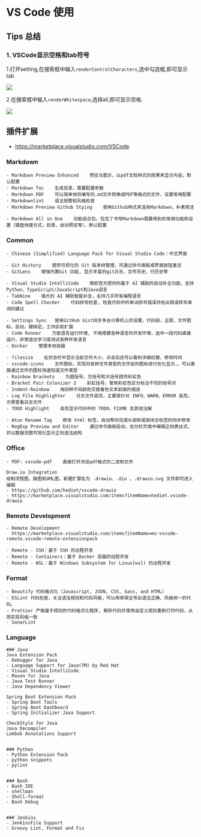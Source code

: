 # VS Code 使用

## Tips 总结

### 1. VSCode显示空格和tab符号

1.打开setting,在搜索框中输入`renderControlCharacters`,选中勾选框,即可显示tab

![](http://cdn.devopsing.site/renderControlCharacters.JPG)

2.在搜索框中输入`renderWhitespace`,选择all,即可显示空格.

![](http://cdn.devopsing.site/renderWhitespace.JPG)

## 插件扩展

- <https://marketplace.visualstudio.com/VSCode>

### Markdown

```text
- Markdown Preview Enhanced    预览与展示，以pdf文档样式的效果来显示内容，默认配置
- Markdown Toc    生成目录，需要配置参数
- Markdown PDF    可以简单地将编写的.md文件转换成PDF等格式的文件，设置常用配置
- Markdownlint    语法规整和风格检查
- Markdown Preview Github Stying    使用Github样式来渲染Markdown，朴素简洁

- Markdown All in One    功能组合包，包含了书写Markdown需要用到的常用功能和设置（键盘快捷方式，目录，自动预览等），默认配置
```

### Common

```text
- Chinese (Simplified) Language Pack for Visual Studio Code：中文界面

- Git History    提供可视化的 Git 版本树管理，可通过命令面板或界面按钮激活
- GitLens    增强内置Git 功能, 显示丰富的git日志，文件历史、行历史等

- Visual Studio IntelliCode    微软官方提供的基于 AI 辅助的自动补全功能，支持 Python、TypeScript/JavaScript和Java语言
- TabNine    强大的 AI 辅助智能补全，支持几乎所有编程语言
- Code Spell Checker    代码拼写检查, 检查代码中的单词拼写错误并给出错误拼写单词的建议

- Settings Sync   使用GitHub Gist同步多台计算机上的设置，代码段，主题，文件图标，启动，键绑定，工作区和扩展
- Code Runner    万能语言运行环境, 不用搭建各种语言的开发环境，选中一段代码直接运行，非常适合学习或测试各种开发语言
- Docker    管理本地容器

- filesize    在状态栏中显示当前文件大小，点击后还可以看到详细创建、修改时间
- vscode-icons    文件图标，实现对各种文件类型的文件前的图标进行优化显示，，可以直接通过文件的图标快速知道文件类型
- Rainbow Brackets    为圆括号，方括号和大括号提供彩虹色
- Bracket Pair Colonizer 2    彩虹括号，使用彩虹色区分标注不同的括号对
- Indent-Rainbow    用四种不同颜色交替着色文本前面的缩进
- Log File Highlighter    日志文件高亮，主要是针对 INFO、WARN、ERROR 高亮，方便查看日志文件
- TODO Highlight    高亮显示代码中的 TODO、FIXME 及其他注解

- Atuo Rename Tag    修改 html 标签，自动帮你完成头部和尾部闭合标签的同步修改
- RegExp Preview and Editor    通过命令面板启动，在分栏页面中编辑正则表达式，并以数据流图可视化显示正则语法结构
```

### Office

```text
- PDF: vscode-pdf    直接打开浏览pdf格式的二进制文件

Draw.io Integration
绘制流程图、脑图和UML图，新建扩展名为 .drawio、.dio 、.drawio.svg 文件即可进入编辑
- https://github.com/hediet/vscode-drawio
- https://marketplace.visualstudio.com/items?itemName=hediet.vscode-drawio

```

### Remote Development

```text
- Remote Development
  https://marketplace.visualstudio.com/items?itemName=ms-vscode-remote.vscode-remote-extensionpack

- Remote - SSH：基于 SSH 的远程开发
- Remote - Containers：基于 Docker 容器的远程开发
- Remote - WSL：基于 Windows Subsystem for Linux(wsl) 的远程开发
```

### Format

```text
- Beautify 代码格式化（Javascript, JSON, CSS, Sass, and HTML）
- ESLint 代码检查，关注语法规则和代码风格，可以用来保证写出语法正确、风格统一的代码。
- Prettier 严格基于规则的代码格式化程序, 解析代码并使用自定义规则重新打印代码，从而实现风格一致
- SonarLint
```

### Language

```text
### Java
Java Extension Pack
- Debugger for Java
- Language Support for Java(TM) by Red Hat
- Visual Studio IntelliCode
- Maven for Java
- Java Test Runner
- Java Dependency Viewer

Spring Boot Extension Pack
- Spring Boot Tools
- Spring Boot Dashboard
- Spring Initializer Java Support

CheckStyle for Java
Java Decompiler
Lombok Annotations Support


### Python
- Python Extension Pack
- python snippets
- pylint


### Bash
- Bash IDE
- shellman
- Shell-format
- Bash Debug


### Jenkins
- JenkinsFile Support
- Groovy Lint, Format and Fix
```